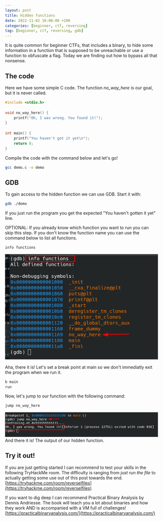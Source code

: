 ```yaml
---
layout: post
title: Hidden functions
date: 2022-11-02 16:00:00 +200
categories: [beginner, ctf, reversing]
tag: [beginner, ctf, reversing, gdb]
---
```


It is quite common for beginner CTFs, that includes a binary, to hide some information in a function that is supposed to be unreachable or use a function to obfuscate a flag. Today we are finding out how to bypass all that nonsense. 

## The code
Here we have some simple C code. The function *no_way_here* is our goal, but it is never called.

``` c
#include <stdio.h>

void no_way_here() {
	printf("Oh, I was wrong. You found it!");
}

int main() {
	printf("You haven't got it yet\n");
	return 0;
}
```

Compile the code with the command below and let's go!
``` bash
gcc demo.c -o demo
```

## GDB
To gain access to the hidden function we can use GDB. Start it with:
``` bash
gdb ./demo
```

If you just run the program you get the expected "You haven't gotten it yet" line. 


OPTIONAL: If you already know which function you want to run you can skip this step. If you don't know the function name you can use the command below to list all functions.
``` bash
info functions
```
![](/assets/images/2022-11-02/gdb_info_functions.png)

Aha, there it is! Let's set a break point at main so we don't immediatly exit the program when we run it.
``` bash
b main
run
```

Now, let's jump to our function with the following command:
``` bash
jump no_way_here
```

![](/assets/images/2022-11-02/jump_result.png)
And there it is! The output of our hidden function.

## Try it out!
If you are just getting started I can recommend to test your skills in the following TryHackMe room. The difficulty is ranging from *just run the file* to actually getting some use out of this post towards the end. <br>
[https://tryhackme.com/room/reverselfiles](https://tryhackme.com/room/reverselfiles)

If you want to dig deep I can recommend Practical Binary Analysis by Dennis Andriesse. The book will teach you a lot about binaries and how they work AND is accompanied with a VM full of challenges!<br>
[https://practicalbinaryanalysis.com/](https://practicalbinaryanalysis.com/)